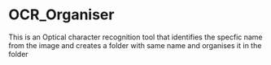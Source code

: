 # OCR_Organiser
This is an Optical character recognition tool that identifies the specfic name from the image and creates a folder with same name and organises it in the folder
